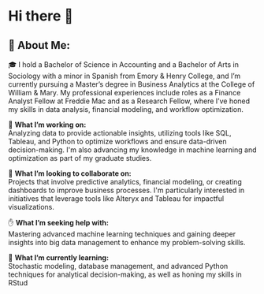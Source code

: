 # Hi there 👋

## 💫 About Me:
🎓 I hold a Bachelor of Science in Accounting and a Bachelor of Arts in Sociology with a minor in Spanish from Emory & Henry College, and I’m currently pursuing a Master’s degree in Business Analytics at the College of William & Mary. My professional experiences include roles as a Finance Analyst Fellow at Freddie Mac and as a Research Fellow, where I’ve honed my skills in data analysis, financial modeling, and workflow optimization.

🔭 **What I’m working on:**  
Analyzing data to provide actionable insights, utilizing tools like SQL, Tableau, and Python to optimize workflows and ensure data-driven decision-making. I'm also advancing my knowledge in machine learning and optimization as part of my graduate studies.

🤝 **What I’m looking to collaborate on:**  
Projects that involve predictive analytics, financial modeling, or creating dashboards to improve business processes. I'm particularly interested in initiatives that leverage tools like Alteryx and Tableau for impactful visualizations.

✋ **What I’m seeking help with:**  
Mastering advanced machine learning techniques and gaining deeper insights into big data management to enhance my problem-solving skills.

🌱 **What I’m currently learning:**  
Stochastic modeling, database management, and advanced Python techniques for analytical decision-making, as well as honing my skills in RStud
